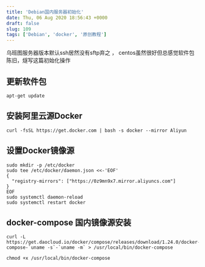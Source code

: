 ```yaml
---
title: 'Debian国内服务器初始化'
date: Thu, 06 Aug 2020 18:56:43 +0000
draft: false
slug: 109 
tags: ['Debian', 'docker', '原创教程']
---
```


乌班图服务器版本默认ssh居然没有sftp弃之 ， centos虽然很好但总感觉软件包陈旧，燧写这篇初始化操作

更新软件包
-----

```
apt-get update
```

安装阿里云源Docker
------------

```
curl -fsSL https://get.docker.com | bash -s docker --mirror Aliyun
```

设置Docker镜像源
-----------

```
sudo mkdir -p /etc/docker
sudo tee /etc/docker/daemon.json <<-'EOF'
{
  "registry-mirrors": ["https://0z9mn9x7.mirror.aliyuncs.com"]
}
EOF
sudo systemctl daemon-reload
sudo systemctl restart docker
```

docker-compose 国内镜像源安装
----------------------

```
curl -L https://get.daocloud.io/docker/compose/releases/download/1.24.0/docker-compose-`uname -s`-`uname -m` > /usr/local/bin/docker-compose

chmod +x /usr/local/bin/docker-compose
```